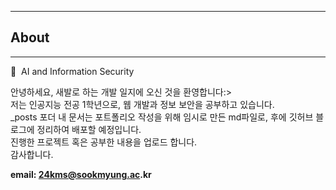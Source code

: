 

---
## About
---
:art:&nbsp; AI and Information Security

 안녕하세요, 새발로 하는 개발 일지에 오신 것을 환영합니다:>  
저는 인공지능 전공 1학년으로, 웹 개발과 정보 보안을 공부하고 있습니다.  
_posts 포더 내 문서는 포트폴리오 작성을 위해 임시로 만든 md파일로, 후에 깃허브 블로그에 정리하여 배포할 예정입니다.  
진행한 프로젝트 혹은 공부한 내용을 업로드 합니다.  
감사합니다.

__email: 24kms@sookmyung.ac.kr__
